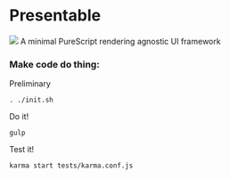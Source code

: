 Presentable 
====
![](https://travis-ci.org/CapillarySoftware/Presentable.svg?branch=develop)
A minimal PureScript rendering agnostic UI framework


### Make code do thing:

Preliminary
```
. ./init.sh
```

Do it!
```
gulp
```

Test it!
```
karma start tests/karma.conf.js
```
